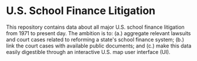 # U.S. School Finance Litigation

This repository contains data about all major U.S. school finance litigation from 1971 to present day. The ambition is to: (a.) aggregate relevant lawsuits and court cases related to reforming a state's school finance system; (b.) link the court cases with available public documents; and (c.) make this data easily digestible through an interactive U.S. map user interface (UI).

